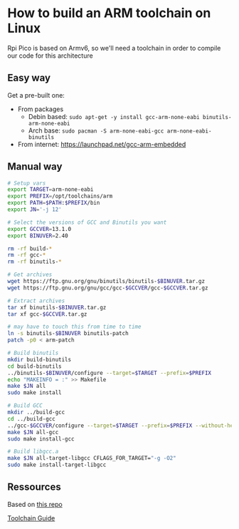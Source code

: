 # How to build an ARM toolchain on Linux
Rpi Pico is based on Armv6, so we'll need a toolchain in order to compile our code for this architecture 

## Easy way  
Get a pre-built one: 
- From packages 
    - Debin based: `sudo apt-get -y install gcc-arm-none-eabi binutils-arm-none-eabi`
    - Arch base: `sudo pacman -S arm-none-eabi-gcc arm-none-eabi-binutils`
- From internet: https://launchpad.net/gcc-arm-embedded

## Manual way
```bash
# Setup vars
export TARGET=arm-none-eabi
export PREFIX=/opt/toolchains/arm
export PATH=$PATH:$PREFIX/bin
export JN='-j 12'

# Select the versions of GCC and Binutils you want
export GCCVER=13.1.0
export BINUVER=2.40

rm -rf build-*
rm -rf gcc-*
rm -rf binutils-*

# Get archives
wget https://ftp.gnu.org/gnu/binutils/binutils-$BINUVER.tar.gz
wget https://ftp.gnu.org/gnu/gcc/gcc-$GCCVER/gcc-$GCCVER.tar.gz

# Extract archives
tar xf binutils-$BINUVER.tar.gz
tar xf gcc-$GCCVER.tar.gz

# may have to touch this from time to time
ln -s binutils-$BINUVER binutils-patch
patch -p0 < arm-patch

# Build binutils
mkdir build-binutils
cd build-binutils
../binutils-$BINUVER/configure --target=$TARGET --prefix=$PREFIX
echo "MAKEINFO = :" >> Makefile
make $JN all
sudo make install

# Build GCC
mkdir ../build-gcc
cd ../build-gcc
../gcc-$GCCVER/configure --target=$TARGET --prefix=$PREFIX --without-headers --with-newlib  --with-gnu-as --with-gnu-ld --enable-languages='c' --enable-frame-pointer=no
make $JN all-gcc
sudo make install-gcc

# Build libgcc.a
make $JN all-target-libgcc CFLAGS_FOR_TARGET="-g -O2"
sudo make install-target-libgcc
```

## Ressources
Based on [this repo](https://github.com/dwelch67/build_gcc)

[Toolchain Guide](https://embeddedinventor.com/a-complete-beginners-guide-to-the-gnu-arm-toolchain-part-1/)